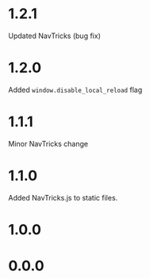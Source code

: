 # 1.2.1

Updated NavTricks (bug fix)

# 1.2.0

Added `window.disable_local_reload` flag

# 1.1.1

Minor NavTricks change

# 1.1.0

Added NavTricks.js to static files.

# 1.0.0

# 0.0.0